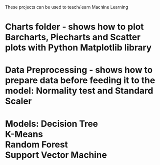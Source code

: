 These projects can be used to teach/learn Machine Learning </br>
# Charts folder - shows how to plot Barcharts, Piecharts and Scatter plots with Python Matplotlib library</br>
# Data Preprocessing - shows how to prepare data before feeding it to the model: Normality test and Standard Scaler</br>
# Models: Decision Tree </br> K-Means </br> Random Forest </br> Support Vector Machine</br>
